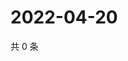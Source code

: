 # 2022-04-20

共 0 条

<!-- BEGIN WEIBO -->
<!-- 最后更新时间 Wed Apr 20 2022 16:27:45 GMT+0800 (China Standard Time) -->

<!-- END WEIBO -->
